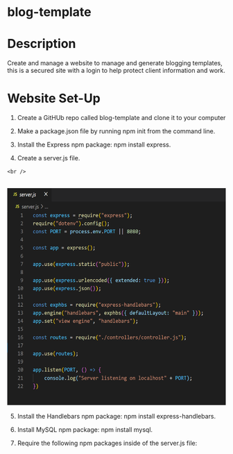 # blog-template

# Description
  Create and manage a website to manage and generate blogging templates, this is a secured site with a login to help protect client information and work.
  
# Website Set-Up
  1. Create a GitHUb repo called blog-template and clone it to your computer
  
  2. Make a package.json file by running npm init from the command line.
  
  3. Install the Express npm package: npm install express.

  4. Create a server.js file.

    <br />
  <p align="center"> 
<br />
<img src="./server.PNG" alt="coding for deparments" id="code for department information" height="500px" width="2000px">
 
</p>

  

  5. Install the Handlebars npm package: npm install express-handlebars.

  6. Install MySQL npm package: npm install mysql.

  7. Require the following npm packages inside of the server.js file:
